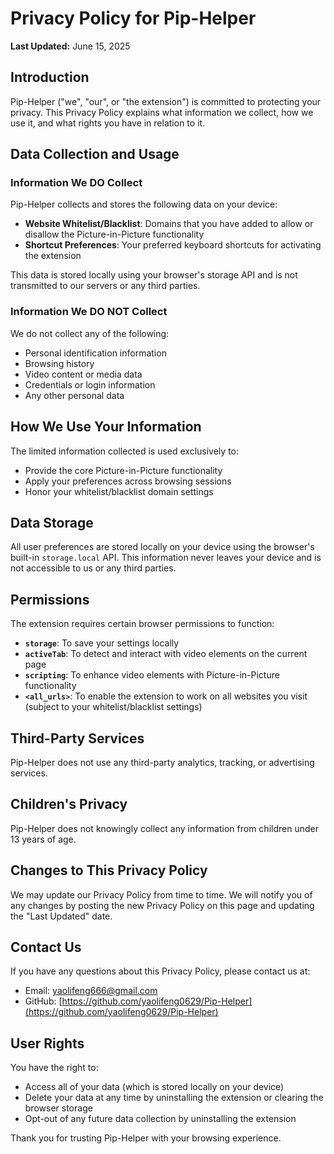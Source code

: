 # Privacy Policy for Pip-Helper

**Last Updated:** June 15, 2025

## Introduction

Pip-Helper ("we", "our", or "the extension") is committed to protecting your privacy. This Privacy Policy explains what information we collect, how we use it, and what rights you have in relation to it.

## Data Collection and Usage

### Information We DO Collect

Pip-Helper collects and stores the following data on your device:

- **Website Whitelist/Blacklist**: Domains that you have added to allow or disallow the Picture-in-Picture functionality
- **Shortcut Preferences**: Your preferred keyboard shortcuts for activating the extension

This data is stored locally using your browser's storage API and is not transmitted to our servers or any third parties.

### Information We DO NOT Collect

We do not collect any of the following:

- Personal identification information
- Browsing history
- Video content or media data
- Credentials or login information
- Any other personal data

## How We Use Your Information

The limited information collected is used exclusively to:

- Provide the core Picture-in-Picture functionality
- Apply your preferences across browsing sessions
- Honor your whitelist/blacklist domain settings

## Data Storage

All user preferences are stored locally on your device using the browser's built-in `storage.local` API. This information never leaves your device and is not accessible to us or any third parties.

## Permissions

The extension requires certain browser permissions to function:

- **`storage`**: To save your settings locally
- **`activeTab`**: To detect and interact with video elements on the current page
- **`scripting`**: To enhance video elements with Picture-in-Picture functionality
- **`<all_urls>`**: To enable the extension to work on all websites you visit (subject to your whitelist/blacklist settings)

## Third-Party Services

Pip-Helper does not use any third-party analytics, tracking, or advertising services.

## Children's Privacy

Pip-Helper does not knowingly collect any information from children under 13 years of age.

## Changes to This Privacy Policy

We may update our Privacy Policy from time to time. We will notify you of any changes by posting the new Privacy Policy on this page and updating the "Last Updated" date.

## Contact Us

If you have any questions about this Privacy Policy, please contact us at:

- Email:  [yaolifeng666@gmail.com](mailto:yaolifeng666@gmail.com)
- GitHub: [https://github.com/yaolifeng0629/Pip-Helper](https://github.com/yaolifeng0629/Pip-Helper)

## User Rights

You have the right to:

- Access all of your data (which is stored locally on your device)
- Delete your data at any time by uninstalling the extension or clearing the browser storage
- Opt-out of any future data collection by uninstalling the extension

Thank you for trusting Pip-Helper with your browsing experience.
